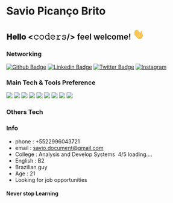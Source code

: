 # Savio Picanço Brito

<h2> 𝐇𝐞𝐥𝐥𝐨 <𝚌𝚘𝚍𝚎𝚛𝚜/> feel welcome! <img src="https://github.com/ABSphreak/ABSphreak/blob/master/gifs/Hi.gif" width="30px"></h2>

### Networking

[![Github Badge](https://img.shields.io/badge/-Github-000?style=flat-square&logo=Github&logoColor=white&link=https://github.com/Saviopb/)](https://github.com/Saviopb/)
[![Linkedin Badge](https://img.shields.io/badge/-LinkedIn-blue?style=flat-square&logo=Linkedin&logoColor=white&link=https://www.linkedin.com/in/savio-pican%C3%A7o-b739a518a/)](https://www.linkedin.com/in/savio-pican%C3%A7o-b739a518a/)
[![Twitter Badge](https://img.shields.io/badge/-Twitter-1ca0f1?style=flat-square&labelColor=1ca0f1&logo=twitter&logoColor=white&link=https://twitter.com/savinnsk)](https://twitter.com/savinnsk)
<a href="https://www.instagram.com/savinnsk/" target="_blank"><img src="https://img.shields.io/badge/Instagram-%23E4405F.svg?&style=flat-square&logo=instagram&logoColor=white" alt="Instagram"></a>


### Main  Tech & Tools Preference

<img src = "https://img.shields.io/badge/-HTML5-E34F26?style=flat&logo=html5&logoColor=white"> <img src = "https://img.shields.io/badge/-CSS3-1572B6?style=flat&logo=css3&logoColor=white">
<img src="https://img.shields.io/badge/-JavaScript-eed718?style=flat&logo=javascript&logoColor=ffffff">
<img src="https://img.shields.io/badge/-Sass-cc6699?style=flat&logo=sass&logoColor=ffffff">
<img src="https://img.shields.io/badge/-React-000000?style=flat&logo=react&logoColor=00c8ff">
<img src="https://img.shields.io/badge/-Express.js-787878?style=flat">
<img src="https://img.shields.io/badge/-Node.js-3C873A?style=flat&logo=Node.js&logoColor=white">
<img src="http://img.shields.io/badge/-Git-F1502F?style=flat&logo=git&logoColor=FFFFFF">
<img src="http://img.shields.io/badge/-VS%20Code-007ACC?style=flat&logo=visual%20studio%20code&logoColor=white">

### Others Tech 

### Info

+ phone :  +5522996043721
+ email : savio.document@gmail.com
+ College : Analysis and Develop Systems  4/5 loading....
+ English : B2
+ Brazilian guy 
+ Age : 21
+ Looking for job opportunities 


#### Never stop Learning 


